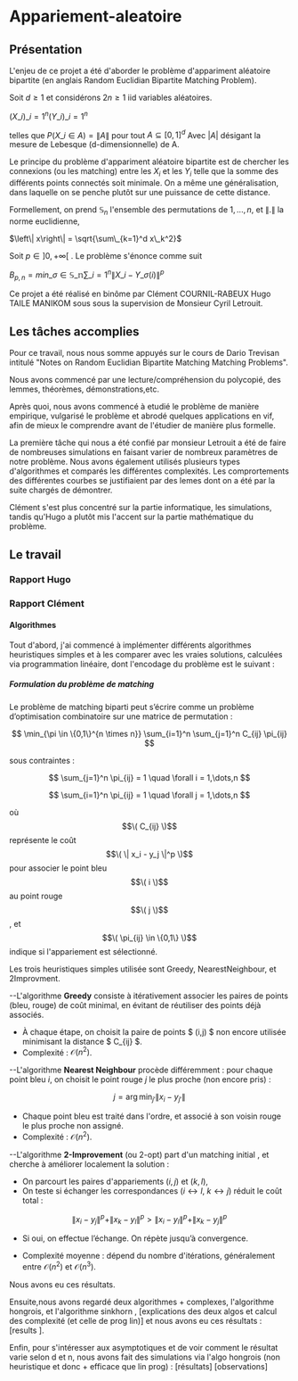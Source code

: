 # Appariement-aleatoire
## Présentation
L'enjeu de ce projet a été d'aborder le problème d'appariment aléatoire bipartite (en anglais Random Euclidian Bipartite Matching Problem).

Soit $d \geq 1$ et considérons $2n \geq 1$ iid variables aléatoires.

$(X\_i)\_{i=1}^{n} (Y\_i)\_{i=1}^{n}$

telles que $P(X\_i \in A) = \left\|A\right\|$ pour tout $A \subseteq [0,1]^d$
Avec $|A|$ désigant la mesure de Lebesque (d-dimensionnelle) de A.

Le principe du problème d'appariment aléatoire bipartite est de chercher les connexions (ou les matching) entre les $X_i$ et les $Y_i$ telle que la somme des différents points connectés soit minimale. On a même une généralisation, dans laquelle on se penche plutôt sur une puissance de cette distance.

Formellement, on prend $\mathbb{S}_n$ l'ensemble des permutations de ${1,...,n}$, et $\left\| .\right\|$ la norme euclidienne,

$\left\| x\right\| = \sqrt{\sum\_{k=1}^d x\_k^2}$

Soit $p\in ]0,+\infty[$ . Le problème s'énonce comme suit

$B_{p,n} = min \_{\sigma\in \mathbb{S\_n}}\sum\_{i=1}^n\left\|X\_i-Y\_ \sigma (i)\right\| ^p$

Ce projet a été réalisé en binôme par Clément COURNIL-RABEUX Hugo TAILE MANIKOM sous sous la supervision de Monsieur Cyril Letrouit.


## Les tâches accomplies

Pour ce travail, nous nous somme appuyés sur le cours de Dario Trevisan intitulé "Notes on Random Euclidian Bipartite Matching Matching Problems".

Nous avons commencé par une lecture/compréhension du polycopié, des lemmes, théorèmes, démonstrations,etc.

Après quoi, nous avons commencé à etudié le problème de manière empirique, vulgarisé le problème et abrodé quelques applications en vif, afin de mieux le comprendre avant de l'étudier de manière plus formelle.

La première tâche qui nous a été confié par monsieur Letrouit a été de faire de nombreuses simulations en faisant varier de nombreux paramètres de notre problème. Nous avons également utilisés plusieurs types d'algorithmes et comparés les différentes complexités. Les comprortements des différentes courbes se justifiaient par des lemes dont on a été par la suite chargés de démontrer.

Clément s'est plus concentré sur la partie informatique, les simulations, tandis qu'Hugo a plutôt mis l'accent sur la partie mathématique du problème.

## Le travail

### Rapport Hugo

### Rapport Clément

#### Algorithmes

Tout d'abord, j'ai commencé à implémenter différents algorithmes heuristiques simples et à les comparer avec les vraies solutions, calculées via programmation linéaire, dont l'encodage du problème est le suivant :

##### Formulation du problème de matching

Le problème de matching biparti peut s’écrire comme un problème d’optimisation combinatoire sur une matrice de permutation :

$$
\min_{\pi \in \{0,1\}^{n \times n}} \sum_{i=1}^n \sum_{j=1}^n C_{ij} \pi_{ij}
$$

sous contraintes :

$$
\sum_{j=1}^n \pi_{ij} = 1 \quad \forall i = 1,\dots,n
$$

$$
\sum_{i=1}^n \pi_{ij} = 1 \quad \forall j = 1,\dots,n
$$

où $$\( C_{ij} \)$$ représente le coût  $$\( \| x_i - y_j \|^p \)$$ pour associer le point bleu $$\( i \)$$ au point rouge $$\( j \)$$, et $$\( \pi_{ij} \in \{0,1\} \)$$ indique si l'appariement est sélectionné.

Les trois heuristiques simples utilisée sont Greedy, NearestNeighbour, et 2Improvment. 

--L'algorithme **Greedy** consiste à itérativement associer les paires de points (bleu, rouge) de coût minimal, en évitant de réutiliser des points déjà associés.

- À chaque étape, on choisit la paire de points $ (i,j) $ non encore utilisée minimisant la distance $ C_{ij} $.
- Complexité : $\mathcal{O}(n^2)$.

--L'algorithme **Nearest Neighbour** procède différemment : pour chaque point bleu $i$, on choisit le point rouge $j$ le plus proche (non encore pris) :

$$
j = \arg\min_{j'} \| x_i - y_{j'} \|
$$

- Chaque point bleu est traité dans l'ordre, et associé à son voisin rouge le plus proche non assigné.
- Complexité : $\mathcal{O}(n^2)$.

--L'algorithme **2-Improvement** (ou 2-opt) part d'un matching initial , et cherche à améliorer localement la solution :

- On parcourt les paires d'appariements $(i,j)$ et $(k,l)$,
- On teste si échanger les correspondances ($i \leftrightarrow l$, $k \leftrightarrow j$) réduit le coût total :

$$
\|x_i - y_j\|^p + \|x_k - y_l\|^p > \|x_i - y_l\|^p + \|x_k - y_j\|^p
$$

- Si oui, on effectue l’échange. On répète jusqu’à convergence.

- Complexité moyenne : dépend du nombre d'itérations, généralement entre $\mathcal{O}(n^2)$ et $\mathcal{O}(n^3)$.


Nous avons eu ces résultats. 



Ensuite,nous avons regardé deux algorithmes + complexes, l'algorithme hongrois, et l'algorithme sinkhorn , [explications des deux algos et calcul des complexité (et celle de prog lin)]
et nous avons eu ces résultats :  [results ].

Enfin, pour s'intéresser aux asymptotiques et de voir comment le résultat varie selon d et n, nous avons fait des simulations via l'algo hongrois (non heuristique et donc + efficace que lin prog) : [résultats] [observations]

